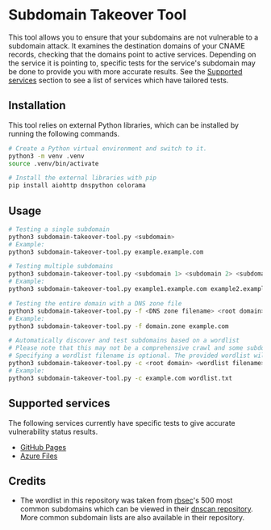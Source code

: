 # Subdomain Takeover Tool

This tool allows you to ensure that your subdomains are not vulnerable to a subdomain attack. It examines the destination domains of your CNAME records, checking that the domains point to active services. Depending on the service it is pointing to, specific tests for the service's subdomain may be done to provide you with more accurate results. See the [Supported services](#supported-services) section to see a list of services which have tailored tests.

## Installation

This tool relies on external Python libraries, which can be installed by running the following commands.

```bash
# Create a Python virtual environment and switch to it.
python3 -m venv .venv
source .venv/bin/activate

# Install the external libraries with pip
pip install aiohttp dnspython colorama
```

## Usage

```bash
# Testing a single subdomain
python3 subdomain-takeover-tool.py <subdomain>
# Example:
python3 subdomain-takeover-tool.py example.example.com

# Testing multiple subdomains
python3 subdomain-takeover-tool.py <subdomain 1> <subdomain 2> <subdomain 3>
# Example:
python3 subdomain-takeover-tool.py example1.example.com example2.example.com example3.example.com

# Testing the entire domain with a DNS zone file
python3 subdomain-takeover-tool.py -f <DNS zone filename> <root domain>
# Example:
python3 subdomain-takeover-tool.py -f domain.zone example.com

# Automatically discover and test subdomains based on a wordlist
# Please note that this may not be a comprehensive crawl and some subdomains may be missed
# Specifying a wordlist filename is optional. The provided wordlist will be used by default if no wordlist filename is specified
python3 subdomain-takeover-tool.py -c <root domain> <wordlist filename>
# Example:
python3 subdomain-takeover-tool.py -c example.com wordlist.txt
```

## Supported services
The following services currently have specific tests to give accurate vulnerability status results.
* [GitHub Pages](https://pages.github.com/)
* [Azure Files](https://learn.microsoft.com/en-us/azure/storage/files/storage-files-introduction)

## Credits
* The wordlist in this repository was taken from [rbsec](https://github.com/rbsec)'s 500 most common subdomains which can be viewed in their [dnscan repository](https://github.com/rbsec/dnscan). More common subdomain lists are also available in their repository.